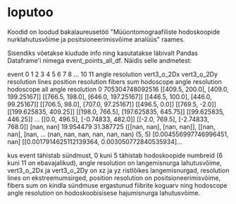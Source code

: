 # loputoo
Koodid on loodud bakalaureusetöö "Müüontomograafiliste hodoskoopide nurklahutusvõime ja positsioneerimisvõime analüüs" raames. 

Sisendiks võetakse kiudude info ning kasutatakse läbivalt Pandas Dataframe'i nimega event_points_all_df. Näidis selle andmetest:

event	0	1	2	3	4	5	6	7	8	...	10	11	angle resolution	vert3_o_2Dx	vert3_o_2Dy	resolution lines	position resolution	fibers sum	hodoscope angle resolution	hodoscope all angle resolution
0	705304748092516	[[409.5, 200.0], [409.0, 199.25167]]	[[766.5, 198.0], [646.0, 197.25167]]	[[446.5, 100.0], [446.0, 99.25167]]	[[706.5, 98.0], [707.0, 97.25167]]	[[496.5, 0.0]]	[[769.5, -2.0]]	[[199.625835, 409.25]]	[[198.0, 766.5], [197.625835, 645.75]]	[[99.625835, 446.25]]	...	[[0.0, 496.5], [-0.74833, 482.0]]	[[-2.0, 769.5], [-2.74833, 768.0]]	[nan, nan]	19.954479	31.387725	([[nan, nan], [nan, nan]], [[nan, nan], [nan, ...	(nan, nan, nan, nan, nan, nan)	(5, 5)	[0.004556997746996451, nan]	[[0.0017914625112139364, 0.003050772840535934]...

kus event tähistab sündmust, 0 kuni 5 tähistab hodoskoopide numbreid (6 kuni 11 on ebavajalikud), angle resolution on langemisnurga lahutusvõime, vert3_o_2Dx	ja vert3_o_2Dy on xz ja yz ristlõikes langemisnurgad, resolution lines on ekstreemumsirged, position resolution on positsioneerimisvõime, fibers sum on kindla sündmuse ergastunud fiibrite koguarv ning hodoscope angle resolution on hodoskoobisisese hajumisnurga lahutusvõime.
